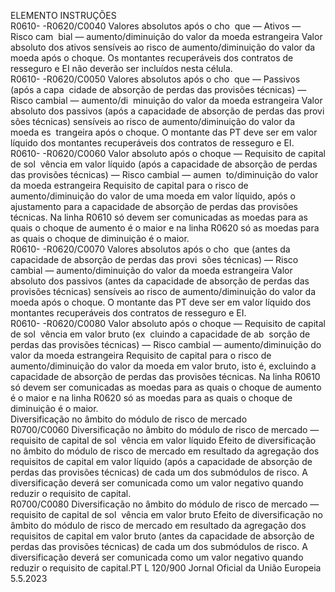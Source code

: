  
ELEMENTO  INSTRUÇÕES  
R0610- 
-R0620/C0040  Valores absolutos após o cho ­
que — Ativos — Risco cam ­
bial — aumento/diminuição 
do valor da moeda estrangeira  Valor absoluto dos ativos sensíveis ao risco de aumento/diminuição do valor da 
moeda após o choque. 
Os montantes recuperáveis dos contratos de resseguro e EI não deverão ser 
incluídos nesta célula.  
R0610- 
-R0620/C0050  Valores absolutos após o cho ­
que — Passivos (após a capa ­
cidade de absorção de perdas 
das provisões técnicas) — 
Risco cambial — aumento/di ­
minuição do valor da moeda 
estrangeira  Valor absoluto dos passivos (após a capacidade de absorção de perdas das provi ­
sões técnicas) sensíveis ao risco de aumento/diminuição do valor da moeda es ­
trangeira após o choque. 
O montante das PT deve ser em valor líquido dos montantes recuperáveis dos 
contratos de resseguro e EI.  
R0610- 
-R0620/C0060  Valor absoluto após o choque 
— Requisito de capital de sol ­
vência em valor líquido (após 
a capacidade de absorção de 
perdas das provisões técnicas) 
— Risco cambial — aumen ­
to/diminuição do valor da 
moeda estrangeira  Requisito de capital para o risco de aumento/diminuição do valor de uma moeda 
em valor líquido, após o ajustamento para a capacidade de absorção de perdas das 
provisões técnicas. Na linha R0610 só devem ser comunicadas as moedas para as 
quais o choque de aumento é o maior e na linha R0620 só as moedas para as 
quais o choque de diminuição é o maior.  
R0610- 
-R0620/C0070  Valores absolutos após o cho ­
que (antes da capacidade de 
absorção de perdas das provi ­
sões técnicas) — Risco cambial 
— aumento/diminuição do 
valor da moeda estrangeira  Valor absoluto dos passivos (antes da capacidade de absorção de perdas das 
provisões técnicas) sensíveis ao risco de aumento/diminuição do valor da moeda 
após o choque. 
O montante das PT deve ser em valor líquido dos montantes recuperáveis dos 
contratos de resseguro e EI.  
R0610- 
-R0620/C0080  Valor absoluto após o choque 
— Requisito de capital de sol ­
vência em valor bruto (ex ­
cluindo a capacidade de ab ­
sorção de perdas das provisões 
técnicas) — Risco cambial — 
aumento/diminuição do valor 
da moeda estrangeira  Requisito de capital para o risco de aumento/diminuição do valor da moeda em 
valor bruto, isto é, excluindo a capacidade de absorção de perdas das provisões 
técnicas. Na linha R0610 só devem ser comunicadas as moedas para as quais o 
choque de aumento é o maior e na linha R0620 só as moedas para as quais o 
choque de diminuição é o maior.  
Diversificação no âmbito do módulo de risco de mercado  
R0700/C0060  Diversificação no âmbito do 
módulo de risco de mercado 
— requisito de capital de sol ­
vência em valor líquido  Efeito de diversificação no âmbito do módulo de risco de mercado em resultado 
da agregação dos requisitos de capital em valor líquido (após a capacidade de 
absorção de perdas das provisões técnicas) de cada um dos submódulos de risco. 
A diversificação deverá ser comunicada como um valor negativo quando reduzir o 
requisito de capital.  
R0700/C0080  Diversificação no âmbito do 
módulo de risco de mercado 
— requisito de capital de sol ­
vência em valor bruto  Efeito de diversificação no âmbito do módulo de risco de mercado em resultado 
da agregação dos requisitos de capital em valor bruto (antes da capacidade de 
absorção de perdas das provisões técnicas) de cada um dos submódulos de risco. 
A diversificação deverá ser comunicada como um valor negativo quando reduzir o 
requisito de capital.PT  L 120/900 Jornal Oficial da União Europeia 5.5.2023